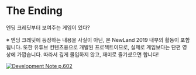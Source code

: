 # The Ending

엔딩 크레딧부터 보여주는 게임이 있다?

※ 엔딩 크레딧에 등장하는 내용을 사실이 아닌, 본 NewLand 2019 내부의 활동이 포함됩니다. 또한 유튜브 컨텐츠용으로 개발된 프로젝트이므로, 실제로 게임보다는 단편 영상에 가깝습니다. 따라서 깊게 몰입하지 않고, 재미로 즐기셨으면 합니다!

[![Development Note p.602](https://img.youtube.com/vi/3Np9I_0zSuA/0.jpg)](https://www.youtube.com/watch?v=3Np9I_0zSuA)
